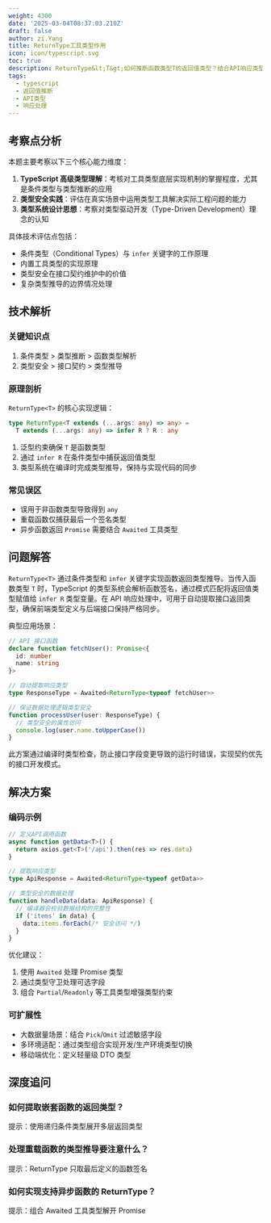 ```yaml
---
weight: 4300
date: '2025-03-04T08:37:03.210Z'
draft: false
author: zi.Yang
title: ReturnType工具类型作用
icon: icon/typescript.svg
toc: true
description: ReturnType&lt;T&gt;如何推断函数类型T的返回值类型？结合API响应类型提取场景，说明其在类型安全中的价值
tags:
  - typescript
  - 返回值推断
  - API类型
  - 响应处理
---
```


## 考察点分析

本题主要考察以下三个核心能力维度：

1. **TypeScript 高级类型理解**：考核对工具类型底层实现机制的掌握程度，尤其是条件类型与类型推断的应用
2. **类型安全实践**：评估在真实场景中运用类型工具解决实际工程问题的能力
3. **类型系统设计思想**：考察对类型驱动开发（Type-Driven Development）理念的认知

具体技术评估点包括：

- 条件类型（Conditional Types）与 `infer` 关键字的工作原理
- 内置工具类型的实现原理
- 类型安全在接口契约维护中的价值
- 复杂类型推导的边界情况处理

## 技术解析

### 关键知识点

1. 条件类型 > 类型推断 > 函数类型解析
2. 类型安全 > 接口契约 > 类型推导

### 原理剖析

`ReturnType<T>` 的核心实现逻辑：

```typescript
type ReturnType<T extends (...args: any) => any> = 
  T extends (...args: any) => infer R ? R : any
```

1. 泛型约束确保 `T` 是函数类型
2. 通过 `infer R` 在条件类型中捕获返回值类型
3. 类型系统在编译时完成类型推导，保持与实现代码的同步

### 常见误区

- 误用于非函数类型导致得到 `any`
- 重载函数仅捕获最后一个签名类型
- 异步函数返回 `Promise` 需要结合 `Awaited` 工具类型

## 问题解答

`ReturnType<T>` 通过条件类型和 `infer` 关键字实现函数返回类型推导。当传入函数类型 `T` 时，TypeScript 的类型系统会解析函数签名，通过模式匹配将返回值类型赋值给 `infer R` 类型变量。在 API 响应处理中，可用于自动提取接口返回类型，确保前端类型定义与后端接口保持严格同步。

典型应用场景：

```typescript
// API 接口函数
declare function fetchUser(): Promise<{
  id: number
  name: string
}>

// 自动提取响应类型
type ResponseType = Awaited<ReturnType<typeof fetchUser>>

// 保证数据处理逻辑类型安全
function processUser(user: ResponseType) {
  // 类型安全的属性访问
  console.log(user.name.toUpperCase())
}
```

此方案通过编译时类型检查，防止接口字段变更导致的运行时错误，实现契约优先的接口开发模式。

## 解决方案

### 编码示例

```typescript
// 定义API调用函数
async function getData<T>() {
  return axios.get<T>('/api').then(res => res.data)
}

// 提取响应类型
type ApiResponse = Awaited<ReturnType<typeof getData>>

// 类型安全的数据处理
function handleData(data: ApiResponse) {
  // 编译器会校验数据结构的完整性
  if ('items' in data) {
    data.items.forEach(/* 安全访问 */)
  }
}
```

优化建议：

1. 使用 `Awaited` 处理 Promise 类型
2. 通过类型守卫处理可选字段
3. 组合 `Partial`/`Readonly` 等工具类型增强类型约束

### 可扩展性

- 大数据量场景：结合 `Pick`/`Omit` 过滤敏感字段
- 多环境适配：通过类型组合实现开发/生产环境类型切换
- 移动端优化：定义轻量级 DTO 类型

## 深度追问

### 如何提取嵌套函数的返回类型？

提示：使用递归条件类型展开多层返回类型

### 处理重载函数的类型推导要注意什么？

提示：ReturnType 只取最后定义的函数签名

### 如何实现支持异步函数的 ReturnType？

提示：组合 Awaited 工具类型解开 Promise
